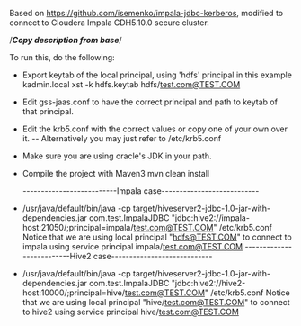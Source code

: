 Based on https://github.com/isemenko/impala-jdbc-kerberos, modified to connect to Cloudera Impala CDH5.10.0 secure cluster.


/***************Copy description from base***************/

To run this, do the following:

- Export keytab of the local principal, using 'hdfs' principal in this example
  kadmin.local
  xst -k hdfs.keytab hdfs/test.com@TEST.COM
- Edit gss-jaas.conf to have the correct principal and path to keytab of that principal.
- Edit the krb5.conf with the correct values or copy one of your own over it.
-- Alternatively you may just refer to /etc/krb5.conf
- Make sure you are using oracle's JDK in your path.
- Compile the project with Maven3
  mvn clean install
  
  --------------------------Impala case---------------------------
- /usr/java/default/bin/java -cp target/hiveserver2-jdbc-1.0-jar-with-dependencies.jar  com.test.ImpalaJDBC "jdbc:hive2://impala-host:21050/;principal=impala/test.com@TEST.COM" /etc/krb5.conf
Notice that we are using local principal "hdfs@TEST.COM" to connect to impala using service principal impala/test.com@TEST.COM
  --------------------------Hive2 case----------------------------
- /usr/java/default/bin/java -cp target/hiveserver2-jdbc-1.0-jar-with-dependencies.jar  com.test.ImpalaJDBC "jdbc:hive2://hive2-host:10000/;principal=hive/test.com@TEST.COM" /etc/krb5.conf
Notice that we are using local principal "hive/test.com@TEST.COM" to connect to hive2 using service principal hive/test.com@TEST.COM
